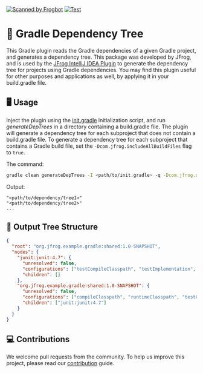 [![Scanned by Frogbot](https://raw.github.com/jfrog/frogbot/master/images/frogbot-badge.svg)](https://github.com/jfrog/frogbot#readme)
[![Test](https://github.com/jfrog/gradle-dep-tree/actions/workflows/test.yml/badge.svg?branch=main)](https://github.com/jfrog/gradle-dep-tree/actions/workflows/test.yml)

# 🐘 Gradle Dependency Tree

This Gradle plugin reads the Gradle dependencies of a given Gradle project, and generates a dependency tree. This
package was developed by JFrog, and is used by the [JFrog IntelliJ IDEA Plugin](https://plugins.jetbrains.com/plugin/9834-jfrog)
to generate the dependency tree for projects using Gradle dependencies. You may find this plugin useful for other
purposes and applications as well, by applying it in your build.gradle file.

## 🖥️ Usage

Inject the plugin using the [init.gradle](./init.gradle) initialization script, and run *generateDepTrees* in a
directory containing a build.gradle file. The plugin will generate a dependency tree for each subproject that does not
contain a build.gradle file. To generate a dependency tree for each subproject that contains a Gradle build file, set the `-Dcom.jfrog.includeAllBuildFiles` flag to `true`.

The command:

```bash
gradle clean generateDepTrees -I <path/to/init.gradle> -q -Dcom.jfrog.depsTreeOutputFile=<path/to/output/file>
```

Output:

```
"<path/to/dependency/tree1>"
"<path/to/dependency/tree2>"
...
```

## 🌲 Output Tree Structure

```json
{
  "root": "org.jfrog.example.gradle:shared:1.0-SNAPSHOT",
  "nodes": {
    "junit:junit:4.7": {
      "unresolved": false,
      "configurations": ["testCompileClasspath", "testImplementation", "testRuntimeClasspath"],
      "children": []
    },
    "org.jfrog.example.gradle:shared:1.0-SNAPSHOT": {
      "unresolved": false,
      "configurations": ["compileClasspath", "runtimeClasspath", "testCompileClasspath", "testRuntimeClasspath"],
      "children": ["junit:junit:4.7"]
    }
  }
}
```

## 💻 Contributions

We welcome pull requests from the community. To help us improve this project, please read
our [contribution](./CONTRIBUTING.md#-guidelines) guide.

